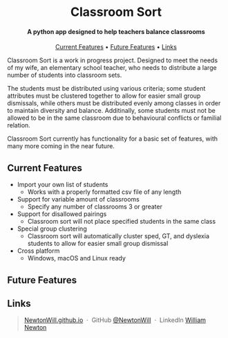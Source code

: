 <h1 align="center">
  Classroom Sort
  <br>
</h1>

<h4 align="center">A python app designed to help teachers balance classrooms</h4>

<p align="center">
  <a href="#Current-features">Current Features</a> •
  <a href="#Future-features">Future Features</a> •
  <a href="#Links">Links</a>
</p>

<p> Classroom Sort is a work in progress project. Designed to meet the needs of my wife, an elementary school teacher, who needs to distribute a 
large number of students into classroom sets.</p> 
<p>The students must be distributed using various criteria; some student attributes must be clustered together to allow for easier small group 
  dismissals, while others must be distributed evenly among classes in order to maintain diversity and balance. Additinally, some students 
  must not be allowed to be in the same classroom due to behavioural conflicts or familial relation. </p>
<p>Classroom Sort currently has functionality for a basic set of features, with many more coming in the near future.</p>

## Current Features

* Import your own list of students
  - Works with a properly formatted csv file of any length
* Support for variable amount of classrooms
  - Specify any number of classrooms 3 or greater
* Support for disallowed pairings
  - Classroom sort will not place specified students in the same class
* Special group clustering
  - Classroom sort will automatically cluster sped, GT, and dyslexia students to allow for easier small group dismissal 
* Cross platform
  - Windows, macOS and Linux ready

## Future Features


## Links

> [NewtonWill.github.io](https://www.NewtonWill.github.io) &nbsp;&middot;&nbsp;
> GitHub [@NewtonWill](https://github.com/NewtonWill) &nbsp;&middot;&nbsp;
> LinkedIn [William Newton](https://www.linkedin.com/in/william-newton-6203011b9/)

